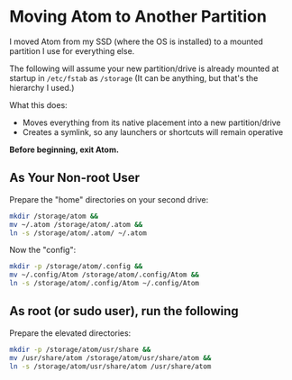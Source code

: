 # Moving Atom to Another Partition
I moved Atom from my SSD (where the OS is installed) to a mounted partition I use for everything else.

The following will assume your new partition/drive is already mounted at startup in `/etc/fstab` as `/storage` (It can be anything, but that's the hierarchy I used.)

What this does:
- Moves everything from its native placement into a new partition/drive
- Creates a symlink, so any launchers or shortcuts will remain operative


**Before beginning, exit Atom.**

## As Your Non-root User
Prepare the "home" directories on your second drive:
```bash
mkdir /storage/atom &&
mv ~/.atom /storage/atom/.atom &&
ln -s /storage/atom/.atom/ ~/.atom
```
Now the "config":
```bash
mkdir -p /storage/atom/.config &&
mv ~/.config/Atom /storage/atom/.config/Atom &&
ln -s /storage/atom/.config/Atom ~/.config/Atom
```

## As root (or sudo user), run the following
Prepare the elevated directories:
```bash
mkdir -p /storage/atom/usr/share &&
mv /usr/share/atom /storage/atom/usr/share/atom &&
ln -s /storage/atom/usr/share/atom /usr/share/atom
```
